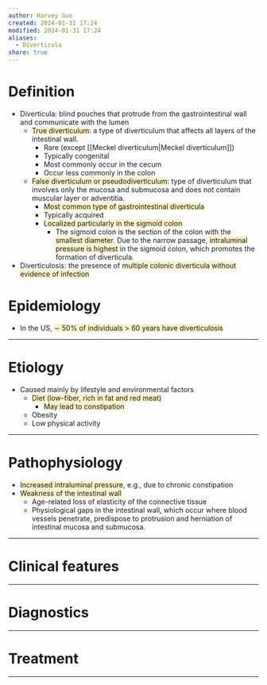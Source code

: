 ```yaml
---
author: Harvey Guo
created: 2024-01-31 17:24
modified: 2024-01-31 17:24
aliases:
  - Diverticula
share: true
---
```

# Definition
- Diverticula: blind pouches that protrude from the gastrointestinal wall and communicate with the lumen 
	- <span style="background:rgba(240, 200, 0, 0.2)">True diverticulum</span>: a type of diverticulum that affects all layers of the intestinal wall.
		- Rare (except [[Meckel diverticulum|Meckel diverticulum]])
		- Typically congenital
		- Most commonly occur in the cecum
		- Occur less commonly in the colon
	- <span style="background:rgba(240, 200, 0, 0.2)">False diverticulum or pseudodiverticulum</span>: type of diverticulum that involves only the mucosa and submucosa and does not contain muscular layer or adventitia.
		- <span style="background:rgba(240, 200, 0, 0.2)">Most common type of gastrointestinal diverticula</span>
		- Typically acquired
		- <span style="background:rgba(240, 200, 0, 0.2)">Localized particularly in the sigmoid colon </span>
			- The sigmoid colon is the section of the colon with the <span style="background:rgba(240, 200, 0, 0.2)">smallest diameter</span>. Due to the narrow passage, <span style="background:rgba(240, 200, 0, 0.2)">intraluminal pressure is highest</span> in the sigmoid colon, which promotes the formation of diverticula.
- Diverticulosis: the presence of <span style="background:rgba(240, 200, 0, 0.2)">multiple colonic diverticula without evidence of infection</span>
# Epidemiology
- In the US, <span style="background:rgba(240, 200, 0, 0.2)">∼ 50% of individuals > 60 years have diverticulosis</span>

---
# Etiology
- Caused mainly by lifestyle and environmental factors
	- <span style="background:rgba(240, 200, 0, 0.2)">Diet (low-fiber, rich in fat and red meat)</span>
		- <span style="background:rgba(240, 200, 0, 0.2)">May lead to constipation</span>
	- Obesity
	- Low physical activity

---
# Pathophysiology
- <span style="background:rgba(240, 200, 0, 0.2)">Increased intraluminal pressure</span>, e.g., due to chronic constipation 
- <span style="background:rgba(240, 200, 0, 0.2)">Weakness of the intestinal wall</span>
	- Age-related loss of elasticity of the connective tissue
	- Physiological gaps in the intestinal wall, which occur where blood vessels penetrate, predispose to protrusion and herniation of intestinal mucosa and submucosa.

---
# Clinical features


---
# Diagnostics


---
# Treatment


---
